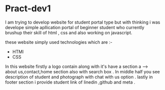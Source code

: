 # Pract-dev1
I am trying to develop website for student portal type but with thinking i was develope simple apllication portal of  beginner student who currently brushup their skill of html , css and also working on javascript.

these website simply used technologies  which are :-
- HTMl 
- CSS

In this website firstly a logo contain along with it's have a section a --> about us,contact,home section also with search box .
In middle half you see description of student and photograph with chat with us option .
lastly in footer section i provide student link of linedin ,github and meta .
